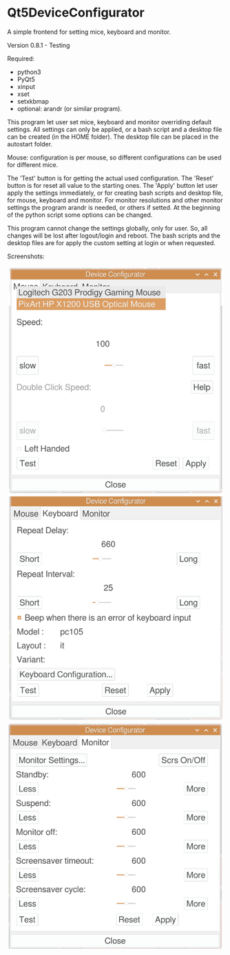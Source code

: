 # Qt5DeviceConfigurator
A simple frontend for setting mice, keyboard and monitor.

Version 0.8.1 - Testing

Required:
- python3
- PyQt5
- xinput
- xset
- setxkbmap
- optional: arandr (or similar program).

This program let user set mice, keyboard and monitor overriding default settings. All settings can only be applied, or a bash script and a desktop file can be created (in the HOME folder). The desktop file can be placed in the autostart folder.

Mouse: configuration is per mouse, so different configurations can be used for different mice.

The 'Test' button is for getting the actual used configuration. The 'Reset' button is for reset all value to the starting ones. The 'Apply' button let user apply the settings immediately, or for creating bash scripts and desktop file, for mouse, keyboard and monitor. For monitor resolutions and other monitor settings the program arandr is needed, or others if setted. At the beginning of the python script some options can be changed.

This program cannot change the settings globally, only for user. So, all changes will be lost after logout/login and reboot. The bash scripts and the desktop files are for apply the custom setting at login or when requested.

Screenshots:

![My image](https://github.com/frank038/Qt5DeviceConfigurator/blob/main/image1.png)
![My image](https://github.com/frank038/Qt5DeviceConfigurator/blob/main/image2.png)
![My image](https://github.com/frank038/Qt5DeviceConfigurator/blob/main/image3.png)

